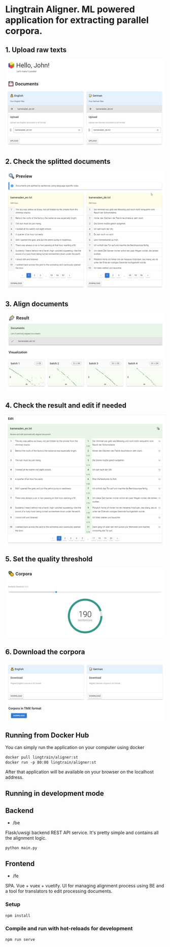 # Lingtrain Aligner. ML powered application for extracting parallel corpora. 

## 1. Upload raw texts
![Upload](/img/1.png)

## 2. Check the splitted documents
![Splitted](/img/2.png)

## 3. Align documents

![Visualization](/img/3.png)

## 4. Check the result and edit if needed

![Edit](/img/4.png)

## 5. Set the quality threshold

![Threshold](/img/5.png)

## 6. Download the corpora

![Dowload](/img/6.png)

## Running from Docker Hub

You can simply run the application on your computer using docker

```
docker pull lingtrain/aligner:st
docker run -p 80:80 lingtrain/aligner:st
```

After that application will be available on your browser on the localhost address.

## Running in development mode

## Backend

- /be

Flask/uwsgi backend REST API service. It's pretty simple and contains all the alignment logic.

```
python main.py
```

## Frontend

- /fe

SPA. Vue + vuex + vuetify. UI for managing alignment process using BE and a tool for translators to edit processing documents.

### Setup

```
npm install
```

### Compile and run with hot-reloads for development

```
npm run serve
```
